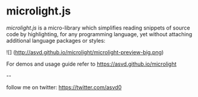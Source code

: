 microlight.js
=============

*microlight.js* is a micro-library which simplifies reading snippets of source code by highlighting, for any programming language, yet without attaching additional language packages or styles:

![]
(http://asvd.github.io/microlight/microlight-preview-big.png)

For demos and usage guide refer to https://asvd.github.io/microlight

--

follow me on twitter: https://twitter.com/asvd0

